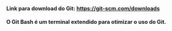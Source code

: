 #### Link para download do Git: https://git-scm.com/downloads

#### O Git Bash é um terminal extendido para otimizar o uso do Git.